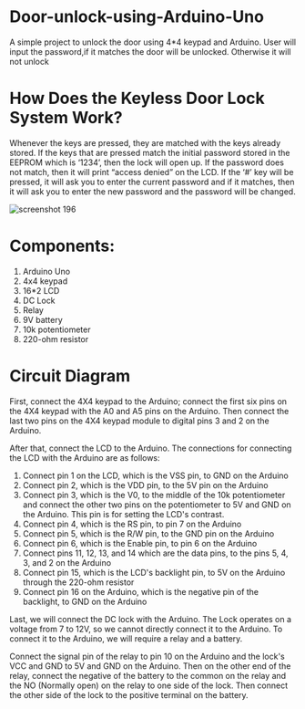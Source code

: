 # Door-unlock-using-Arduino-Uno
A simple project to unlock the door using 4*4 keypad and Arduino. User will input the password,if it matches the door will be unlocked. Otherwise it will not unlock

# How Does the Keyless Door Lock System Work?

Whenever the keys are pressed, they are matched with the keys already stored. If the keys that are pressed match the initial password stored in the EEPROM which is ‘1234’, then the lock will open up. If the password does not match, then it will print “access denied” on the LCD. 
If the ‘#’ key will be pressed, it will ask you to enter the current password and if it matches, then it will ask you to enter the new password and the password will be changed.

![screenshot 196](https://user-images.githubusercontent.com/18008644/37867447-04df40cc-2fc3-11e8-892c-aaacab2c760b.png)


# Components:
1.	Arduino	Uno	
2.	4x4 keypad		
3.	16*2 LCD		
4.	DC Lock		
5.	Relay		
6.	9V battery		
7.  10k potentiometer		
8.	220-ohm resistor

# Circuit Diagram
First, connect the 4X4 keypad to the Arduino; connect the first six pins on the 4X4 keypad with the A0 and A5 pins on the Arduino. Then connect the last two pins on the 4X4 keypad module to digital pins 3 and 2 on the Arduino.

After that, connect the LCD to the Arduino. The connections for connecting the LCD with the Arduino are as follows:

1. Connect pin 1 on the LCD, which is the VSS pin, to GND on the Arduino
2. Connect pin 2, which is the VDD pin, to the 5V pin on the Arduino
3. Connect pin 3, which is the V0, to the middle of the 10k potentiometer and connect the other two pins on the potentiometer to 5V and GND on the Arduino. This pin is for setting the LCD's contrast.
4. Connect pin 4, which is the RS pin, to pin 7 on the Arduino
5. Connect pin 5, which is the R/W pin, to the GND pin on the Arduino
6. Connect pin 6, which is the Enable pin, to pin 6 on the Arduino
7. Connect pins 11, 12, 13, and 14 which are the data pins, to the pins 5, 4, 3, and 2 on the Arduino
8. Connect pin 15, which is the LCD's backlight pin, to 5V on the Arduino through the 220-ohm resistor
9. Connect pin 16 on the Arduino, which is the negative pin of the backlight, to GND on the Arduino

Last, we will connect the DC lock with the Arduino. The Lock operates on a voltage from 7 to 12V, so we cannot directly connect it to the Arduino. To connect it to the Arduino, we will require a relay and a battery. 

Connect the signal pin of the relay to pin 10 on the Arduino and the lock's VCC and GND to 5V and GND on the Arduino. Then on the other end of the relay, connect the negative of the battery to the common on the relay and the NO (Normally open) on the relay to one side of the lock. Then connect the other side of the lock to the positive terminal on the battery.





